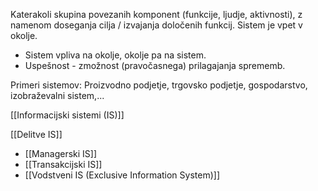 Katerakoli skupina povezanih komponent (funkcije, ljudje, aktivnosti), z namenom doseganja cilja / izvajanja določenih funkcij. Sistem je vpet v okolje.

- Sistem vpliva na okolje, okolje pa na sistem.
- Uspešnost - zmožnost (pravočasnega) prilagajanja sprememb.

Primeri sistemov:
Proizvodno podjetje, trgovsko podjetje, gospodarstvo, izobraževalni sistem,...

[[Informacijski sistemi (IS)]]

[[Delitve IS]]
- [[Managerski IS]]
- [[Transakcijski IS]]
- [[Vodstveni IS (Exclusive Information System)]]